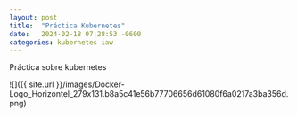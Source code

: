 ```yaml
---
layout: post
title:  "Práctica Kubernetes"
date:   2024-02-18 07:28:53 -0600
categories: kubernetes iaw
---
```


Práctica sobre kubernetes

![]({{ site.url }}/images/Docker-Logo_Horizontel_279x131.b8a5c41e56b77706656d61080f6a0217a3ba356d.png)